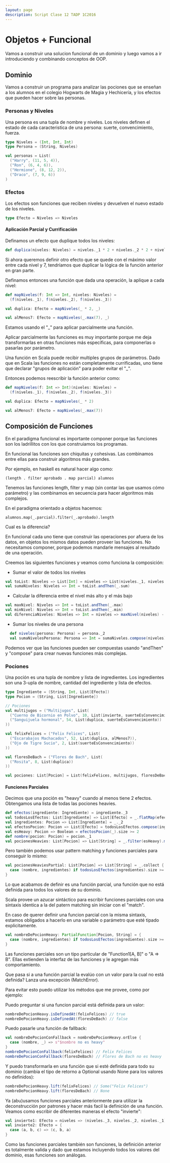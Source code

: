 ```yaml
---
layout: page
description: Script Clase 12 TADP 1C2016
---
```


# Objetos + Funcional
Vamos a construir una solucion funcional de un dominio y luego vamos a ir introduciendo y combinando conceptos de OOP.

## Dominio
Vamos a construir un programa para analizar las pociones que se enseñan a los alumnos en el colegio Hogwarts de Magia y Hechicería, y los efectos que pueden hacer sobre las personas.

### Personas y Niveles
Una persona es una tupla de nombre y niveles.
Los niveles definen el estado de cada caracteristica de una persona: suerte, convencimiento, fuerza.

```scala
type Niveles = (Int, Int, Int)
type Persona = (String, Niveles)

val personas = List(
  ("Harry", (11, 5, 4)),
  ("Ron", (6, 4, 6)),
  ("Hermione", (8, 12, 2)),
  ("Draco", (7, 9, 6))
)
```

### Efectos
Los efectos son funciones que reciben niveles y devuelven el nuevo estado de los niveles.

```scala
type Efecto = Niveles => Niveles
```

#### Aplicación Parcial y Currificación

Definamos un efecto que duplique todos los niveles:

```scala
def duplica(niveles: Niveles) = niveles._1 * 2 + niveles._2 * 2 + niveles._3 * 2
```

Si ahora queremos definir otro efecto que se quede con el máximo valor entre cada nivel y 7, tendríamos que duplicar la lógica de la función anterior en gran parte.

Definamos entonces una función que dada una operación, la aplique a cada nivel:

```scala
def mapNiveles(f: Int => Int, niveles: Niveles) =
  (f(niveles._1), f(niveles._2), f(niveles._3))

val duplica: Efecto = mapNiveles(_ * 2, _)

val alMenos7: Efecto = mapNiveles(_.max(7), _)
```
Estamos usando el "_" para aplicar parcialmente una función.

Aplicar parcialmente las funciones es muy importante porque me deja transformarlas en otras funciones más específicas, para componerlas o pasarlas por parámetro.

Una función en Scala puede recibir multiples grupos de parámetros. Dado que en Scala las funciones no están completamente currificadas, uno tiene que declarar "grupos de aplicación" para poder evitar el "_".

Entonces podemos reescribir la función anterior como:

```scala
def mapNiveles(f: Int => Int)(niveles: Niveles) =
  (f(niveles._1), f(niveles._2), f(niveles._3))

val duplica: Efecto = mapNiveles(_ * 2)

val alMenos7: Efecto = mapNiveles(_.max(7))
```

## Composición de Funciones

En el paradigma funcional es importante componer porque las funciones son los ladrillitos con los que construiamos los programas.

En funcional las funciones son chiquitas y cohesivas. Las combinamos entre ellas para construir algoritmos más grandes.

Por ejemplo, en haskell es natural hacer algo como:

    (length . filter aprobado . map parcial) alumnos

Tenemos las funciones length, filter y map (sin contar las que usamos cómo parámetro) y las combinamos en secuencia para hacer algoritmos más complejos.

En el paradigma orientado a objetos hacemos:

    alumnos.map(_.parcial).filter(_.aprobado).length

Cual es la diferencia?

En funcional cada uno tiene que construir las operaciones por afuera de los datos, en objetos los mismos datos pueden proveer las funciones. No necesitamos componer, porque podemos mandarle mensajes al resultado de una operación.

Creemos las siguientes funciones y veamos como funciona la composición:

- Sumar el valor de todos los niveles

```scala
val toList: Niveles => List[Int] = niveles => List(niveles._1, niveles._2, niveles._3)
val sumaNiveles: Niveles => Int = toList.andThen(_.sum)
```

- Calcular la diferencia entre el nivel más alto y el más bajo

```scala
val maxNivel: Niveles => Int = toList.andThen(_.max)
val minNivel: Niveles => Int = toList.andThen(_.min)
val diferenciaNiveles: Niveles => Int = niveles => maxNivel(niveles) - minNivel(niveles)
```

- Sumar los niveles de una persona

```scala
  def niveles(persona: Persona) = persona._2
  val sumaNivelesPersona: Persona => Int = sumaNiveles.compose(niveles)
```

Podemos ver que las funciones pueden ser compuestas usando "andThen" y "compose" para crear nuevas funciones más complejas.

### Pociones
Una poción es una tupla de nombre y lista de ingredientes.
Los ingredientes son una 3-upla de nombre, cantidad del ingrediente y lista de efectos.

```scala
type Ingrediente = (String, Int, List[Efecto])
type Pocion = (String, List[Ingrediente])

// Pociones
val multijugos = ("Multijugos", List(
  ("Cuerno de Bicornio en Polvo", 10, List(invierte, suerteEsConvencimiento)),
  ("Sanguijuela hormonal", 54, List(duplica, suerteEsConvencimiento))
))

val felixFelices = ("Felix Felices", List(
  ("Escarabajos Machacados", 52, List(duplica, alMenos7)),
  ("Ojo de Tigre Sucio", 2, List(suerteEsConvencimiento))
))

val floresDeBach = ("Flores de Bach", List(
  ("Rosita", 8, List(duplica))
))

val pociones: List[Pocion] = List(felixFelices, multijugos, floresDeBach)
```

#### Funciones Parciales

Decimos que una poción es "heavy" cuando al menos tiene 2 efectos. Obtengamos una lista de todas las pociones heavies.

```scala
def efectos(ingrediente: Ingrediente) = ingrediente._3
val todosLosEfectos: List[Ingrediente] => List[Efecto] = _.flatMap(efectos)
val ingredientes: Pocion => List[Ingrediente] = _._2
val efectosPocion: Pocion => List[Efecto] = todosLosEfectos.compose(ingredientes)
val esHeavy: Pocion => Boolean = efectosPocion(_).size >= 2
def nombre(pocion: Pocion) = pocion._1
val pocionesHeavies: List[Pocion] => List[String] = _.filter(esHeavy).map(nombre)
```

Pero también podemos usar pattern matching y funciones parciales para conseguir lo mismo:

```scala
val pocionesHeaviesPartial: List[Pocion] => List[String] = _.collect {
  case (nombre, ingredientes) if todosLosEfectos(ingredientes).size >= 2 => nombre
}
```

Lo que acabamos de definir es una función parcial, una función que no está definida para todos los valores de su dominio.

Scala provee un azucar sintáctico para escribir funciones parciales con una sintaxis identica a la del patern matching sin iniciar con el "match".

En caso de querer definir una funcion parcial con la misma sintaxis, estamos obligados a hacerlo en una variable o parámetro que esté tipado explicitamente.

```scala
val nombreDePocionHeavy: PartialFunction[Pocion, String] = {
  case (nombre, ingredientes) if todosLosEfectos(ingredientes).size >= 2 => nombre
}
```

Las funciones parciales son un tipo particular de "Function1[A, B]" o "A => B". Ellas extienden la interfaz de las funciones y le agregan más comportamiento.

Que pasa si a una función parcial la evalúo con un valor para la cual no está definida? Lanza una excepción (MatchError).

Para evitar esto puedo utilizar los métodos que me provee, como por ejemplo:

Puedo preguntar si una funcion parcial está definida para un valor:

```scala
nombreDePocionHeavy.isDefinedAt(felixFelices) // true
nombreDePocionHeavy.isDefinedAt(floresDeBach) // false
```

Puedo pasarle una función de fallback:

```scala
val nombreDePocionConFallback = nombreDePocionHeavy.orElse {
  case (nombre, _) => s"$nombre no es heavy"
}
nombreDePocionConFallback(felixFelices) // Felix Felices
nombreDePocionConFallback(floresDeBach) // Flores de Bach no es heavy
```

Y puedo transformarla en una función que si esté definida para todo su dominio (cambia el tipo de retorno a Optional usando None para los valores no definidos):

```scala
nombreDePocionHeavy.lift(felixFelices) // Some("Felix Felices")
nombreDePocionHeavy.lift(floresDeBach) // None
```

Ya (abu)usamos funciones parciales anteriormente para utilizar la deconstrucción por patrones y hacer más facil la definición de una función. Veamos como escribir de diferentes maneras el efecto "invierte":

```scala
val invierte1: Efecto = niveles => (niveles._3, niveles._2, niveles._1)
val invierte2: Efecto = {
  case (a, b, c) => (c, b, a)
}
```

Como las funciones parciales también son funciones, la definición anterior es totalmente valida y dado que estamos incluyendo todos los valores del dominio, esas funciones son análogas.
